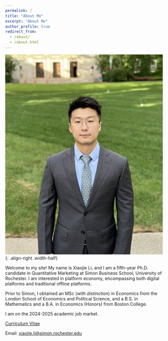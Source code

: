```yaml
---
permalink: /
title: "About Me"
excerpt: "About Me"
author_profile: true
redirect_from: 
  - /about/
  - /about.html
---
```


![](/images/profile_pic.jpg){: .align-right .width-half}

Welcome to my site! My name is Xiaojie Li, and I am a fifth-year Ph.D. candidate in Quantitative Marketing at Simon Business School, University of Rochester. I am interested in platform economy, encompassing both digital platforms and traditional offline platforms.

<!-- advised by Professors [Paul B. Ellickson](http://paulellickson.com/) and [Yufeng Huang](https://sites.google.com/site/yufenghuangphd). -->

Prior to Simon, I obtained an MSc (*with distinction*) in Economics from the London School of Economics and Political Science, and a B.S. in Mathematics and a B.A. in Economics (Honors) from Boston College.

I am on the 2024-2025 academic job market.

[Curriculum Vitae](http://xiaojieli.info/files/XiaojieLi_CV.pdf)

Email: xiaojie.li@simon.rochester.edu